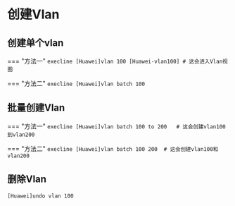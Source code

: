 # 创建Vlan

## 创建单个vlan

=== "方法一"
    ``` execline
    [Huawei]vlan 100
    [Huawei-vlan100] # 这会进入Vlan视图
    ```

=== "方法二"
    ``` execline
    [Huawei]vlan batch 100
    ```

## 批量创建Vlan

=== "方法一"
    ``` execline
    [Huawei]vlan batch 100 to 200   # 这会创建vlan100到vlan200
    ```

=== "方法二"
    ``` execline
    [Huawei]vlan batch 100 200  # 这会创建vlan100和vlan200
    ```

## 删除Vlan

``` execline
[Huawei]undo vlan 100
```
